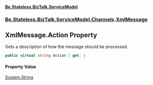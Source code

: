 #### [Be.Stateless.BizTalk.ServiceModel](README.md 'README')
### [Be.Stateless.BizTalk.ServiceModel.Channels](Be.Stateless.BizTalk.ServiceModel.Channels.md 'Be.Stateless.BizTalk.ServiceModel.Channels').[XmlMessage](XmlMessage.md 'Be.Stateless.BizTalk.ServiceModel.Channels.XmlMessage')

## XmlMessage.Action Property

Gets a description of how the message should be processed.

```csharp
public virtual string Action { get; }
```

#### Property Value
[System.String](https://docs.microsoft.com/en-us/dotnet/api/System.String 'System.String')